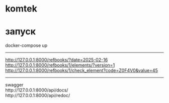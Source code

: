 # komtek
<h1>запуск</h1>
docker-compose up
<hr>

http://127.0.0.1:8000/refbooks/?date=2025-02-16
http://127.0.0.1:8000/refbooks/1/elements/?version=1
http://127.0.0.1:8000/refbooks/1/check_element?code=Z0F4V0&value=45
<hr>
swagger<br>
http://127.0.0.1:8000/api/docs/ <br>
http://127.0.0.1:8000/api/redoc/
